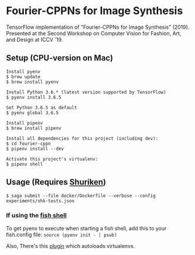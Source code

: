 # Fourier-CPPNs for Image Synthesis
TensorFlow implementation of "Fourier-CPPNs for Image Synthesis" (2019). Presented at the Second Workshop on Computer Vision for Fashion, Art, and Design at ICCV '19.

## Setup (CPU-version on Mac)
```
Install pyenv
$ brew update
$ brew install pyenv

Install Python 3.6.* (latest version supported by TensorFlow)
$ pyenv install 3.6.5

Set Python 3.6.5 as default
$ pyenv global 3.6.5

Install pipenv
$ brew install pipenv

Install all dependencies for this project (including dev):
$ cd fourier-cppn
$ pipenv install --dev

Activate this project's virtualenv:
$ pipenv shell
```

## Usage (Requires [Shuriken](https://github.com/ElementAI/shuriken-client))
```
$ saga submit --file docker/Dockerfile --verbose --config experiments/shk-tests.json
```

### If using the [fish shell](https://github.com/fish-shell/fish-shell)
To get pyenv to execute when starting a fish shell, add this to your fish.config file:
`source (pyenv init - | psub)`

Also, There's this [plugin](https://github.com/kennethreitz/fish-pipenv) which autoloads virtualenvs.